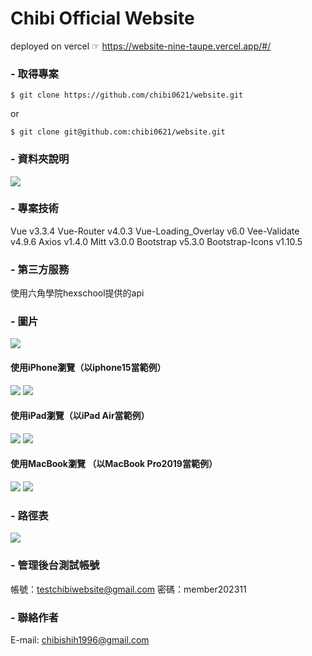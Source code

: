 # Chibi Official Website
deployed on vercel ☞ https://website-nine-taupe.vercel.app/#/

### - 取得專案
`$ git clone https://github.com/chibi0621/website.git`

or

`$ git clone git@github.com:chibi0621/website.git`


### - 資料夾說明
<img src = "https://github.com/chibi0621/website/blob/main/files.png"/>


### - 專案技術
Vue v3.3.4
Vue-Router v4.0.3
Vue-Loading_Overlay v6.0
Vee-Validate v4.9.6
Axios v1.4.0
Mitt v3.0.0
Bootstrap v5.3.0
Bootstrap-Icons v1.10.5

### - 第三方服務
使用六角學院hexschool提供的api

### - 圖片
<img src = "https://github.com/chibi0621/website/blob/main/homePage1.png"/>

#### 使用iPhone瀏覽（以iphone15當範例）
<img src = "https://github.com/chibi0621/website/blob/main/iphone15RWDBar.png"/>
<img src = "https://github.com/chibi0621/website/blob/main/iphone15RWD.png"/>

#### 使用iPad瀏覽（以iPad Air當範例）
<img src = "https://github.com/chibi0621/website/blob/main/ipadAirRWDBar.png"/>
<img src = "https://github.com/chibi0621/website/blob/main/ipadAirRWD.png"/>

#### 使用MacBook瀏覽 （以MacBook Pro2019當範例）
<img src = "https://github.com/chibi0621/website/blob/main/macbookpro.png"/>
<img src = "https://github.com/chibi0621/website/blob/main/macbookDashboard.png"/>

### - 路徑表
<img src = "https://github.com/chibi0621/website/blob/main/router.png"/>

### - 管理後台測試帳號
帳號：testchibiwebsite@gmail.com
密碼：member202311

### - 聯絡作者
E-mail: chibishih1996@gmail.com
